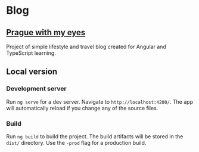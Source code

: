 # Blog 
## [Prague with my eyes](http://dorotazelga.aspnet.pl/)
Project of simple lifestyle and travel blog created for Angular and TypeScript learning. 


## Local version
### Development server
Run `ng serve` for a dev server. Navigate to `http://localhost:4200/`. The app will automatically reload if you change any of the source files.

### Build
Run `ng build` to build the project. The build artifacts will be stored in the `dist/` directory. Use the `-prod` flag for a production build.
